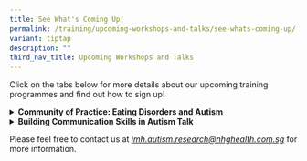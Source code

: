 ```yaml
---
title: See What's Coming Up!
permalink: /training/upcoming-workshops-and-talks/see-whats-coming-up/
variant: tiptap
description: ""
third_nav_title: Upcoming Workshops and Talks
---
```

<p>Click on the tabs below for more details about our upcoming training programmes
and find out how to sign up!</p>
<div data-type="detailGroup" class="isomer-accordion-group isomer-accordion isomer-accordion-white">
<details class="isomer-details">
<summary><strong>Community of Practice: Eating Disorders and Autism</strong>
</summary>
<div data-type="detailsContent" class="isomer-details-content">
<p><strong>The Autism Collaborative is proud to present:</strong>
</p>
<div class="isomer-image-wrapper">
<img style="width: 100%" height="auto" width="100%" alt="" src="/images/Community_of_Practice_Eating_Disorders_and_Autism.png">
</div>
<p></p>
<p><strong>Community of Practice: Eating Disorders and Autism</strong>
</p>
<p></p>
<p>Join us for a two-way, collaborative case discussion on a 15-year-old
teen with an eating disorder resulting in frequent hospitalisations. We
will examine how comorbid traits influenced her presentation and complicated
the management of her condition.</p>
<p></p>
<p><strong>Date: </strong>14th November 2025</p>
<p><strong>Time: </strong>5pm - 6pm</p>
<p><strong>Location: </strong>Online (Zoom link will be sent out closer to
event date)</p>
<p><strong>Cost: </strong>Free but registration is required</p>
<p><strong>Programme details:</strong> Please note that this programme is
for <strong>professionals only.</strong>
</p>
<p></p>
<p>Please refer to the poster for more details.</p>
</div>
</details>
</div>
<div data-type="detailGroup" class="isomer-accordion-group isomer-accordion isomer-accordion-white">
<details class="isomer-details">
<summary><strong>Building Communication Skills in Autism Talk</strong>
</summary>
<div data-type="detailsContent" class="isomer-details-content">
<p><strong>The Autism Collaborative is proud to present:</strong>
</p><a class="isomer-image-wrapper" href="https://for.sg/building-communication-skills-autism"><img style="width: 100%" height="auto" width="100%" alt="" src="/images/Building_Communication_Skills_in_Autism_Talk___Poster.png"></a>
<div class="isomer-image-wrapper">
<img style="width: 100%" height="auto" width="100%" alt="" src="/images/Posters/Building_Communication_Skills_in_Autism_Talk___Poster.png">
</div>
<p><strong>"From Words to Meaningful Connections: Building Communication Skills in Autism" A Talk by Ms Amanda Loke</strong>
</p>
<p></p>
<p><strong>Date: </strong>21 November 2025</p>
<p><strong>Time: </strong>5pm - 6pm</p>
<p></p>
<p><strong>Location: </strong>Online (Zoom link will be sent out closer to
event date)</p>
<p><strong>Cost: </strong>Free but <a href="https://for.sg/building-communication-skills-autism" rel="noopener nofollow" target="_blank">registration</a> is
required.</p>
<p></p>
<p><strong>Programme Details:</strong>
<br>For professionals and parents/caregivers of individuals with autism.</p>
<p></p>
<p>Please refer to the poster for more details.</p>
</div>
</details>
</div>
<p>Please feel free to contact us at <em><a href="mailto:autism_research@imh.com.sg" rel="noopener noreferrer nofollow" target="_blank"><u>imh.autism.research@nhghealth.com.sg</u></a> </em>for
more information.</p>
<p></p>